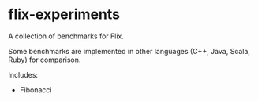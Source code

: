 flix-experiments
================

A collection of benchmarks for Flix.

Some benchmarks are implemented in other languages (C++, Java, Scala, Ruby) for
comparison.

Includes:

- Fibonacci
